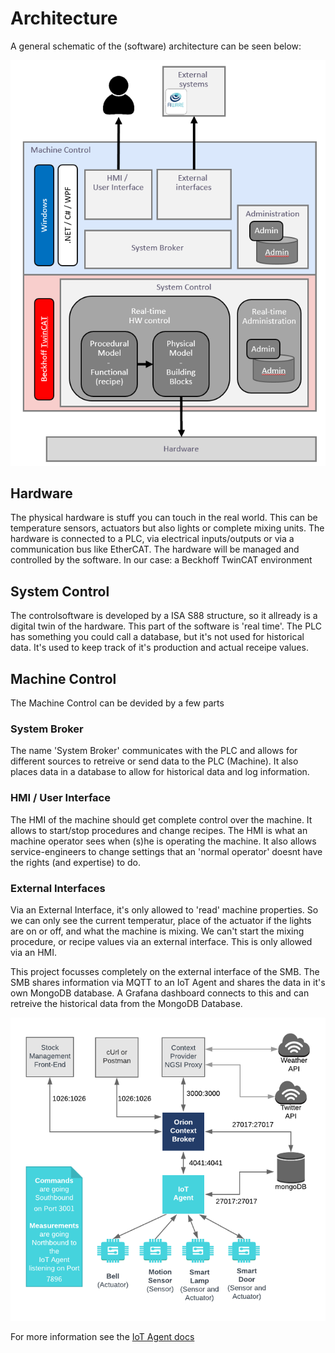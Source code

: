 # Architecture

A general schematic of the (software) architecture can be seen below:

![Architecture](/images/TC_HMI_Fiware_Architecture.png)

## Hardware

The physical hardware is stuff you can touch in the real world. This can be temperature sensors, actuators but also lights or complete mixing units. The hardware is connected to a PLC, via electrical inputs/outputs or via a communication bus like EtherCAT. The hardware will be managed and controlled by the software. In our case: a Beckhoff TwinCAT environment

## System Control

The controlsoftware is developed by a ISA S88 structure, so it allready is a digital twin of the hardware. This part of the software is 'real time'. The PLC has something you could call a database, but it's not used for historical data. It's used to keep track of it's production and actual receipe values.

## Machine Control

The Machine Control can be devided by a few parts

### System Broker

The name 'System Broker' communicates with the PLC and allows for different sources to retreive or send data to the PLC (Machine). It also places data in a database to allow for historical data and log information.

### HMI / User Interface

The HMI of the machine should get complete control over the machine. It allows to start/stop procedures and change recipes. The HMI is what an machine operator sees when (s)he is operating the machine. It also allows service-engineers to change settings that an 'normal operator' doesnt have the rights (and expertise) to do.

### External Interfaces

Via an External Interface, it's only allowed to 'read' machine properties. So we can only see the current temperatur, place of the actuator if the lights are on or off, and what the machine is mixing. We can't start the mixing procedure, or recipe values via an external interface. This is only allowed via an HMI.

This project focusses completely on the external interface of the SMB. The SMB shares information via MQTT to an IoT Agent and shares the data in it's own MongoDB database. A Grafana dashboard connects to this and can retreive the historical data from the MongoDB Database. 

![iot Agent](/images/iot_agent_context_broker.png)

For more information see the [IoT Agent docs]

[IoT Agent docs]: https://iotagent-node-lib.readthedocs.io/ "IoT Agent docs"
